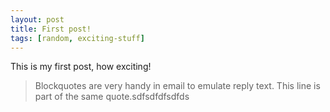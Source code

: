 ```yaml
---
layout: post
title: First post!
tags: [random, exciting-stuff]
---
```


This is my first post, how exciting!
> Blockquotes are very handy in email to emulate reply text.
> This line is part of the same quote.sdfsdfdfsdfds
